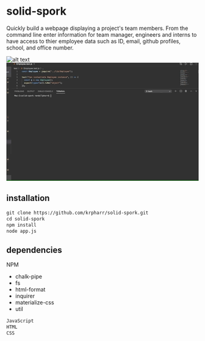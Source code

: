 # solid-spork

Quickly build a webpage displaying a project's team members.  From the command line enter information for team manager, engineers and interns to have access to thier employee data such as ID, email, github profiles, school, and office number.

![alt text](app.js.gif "Logo Title Text 1")
![alt text](pass.all.tests.gif "Logo Title Text 1")


## installation

    git clone https://github.com/krpharr/solid-spork.git
    cd solid-spork
    npm install
    node app.js

## dependencies

NPM
<ul>
    <li>chalk-pipe</li>
    <li>fs</li>
    <li>html-format</li>
    <li>inquirer</li>
    <li>materialize-css</li>
    <li>util</li>
</ul>

    JavaScript
    HTML
    CSS

